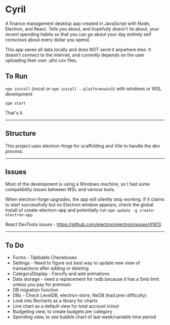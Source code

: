 # Cyril
A finance management desktop app created in JavaScript with Node, Electron, and React.
Tells you about, and hopefully doesn't lie about, your recent spending habits so that you can go about your day entirely self conscious about every dollar you spend.

This app saves all data locally and does NOT send it anywhere else. It doesn't connect to the internet, and currently depends on the user uploading their own .qfx/.csv files.

## To Run
`npm install` (once) _or_ `npm install --platform=win32` with windows or WSL development

`npm start`

That's it.

---

## Structure
This project uses electron-forge for scaffolding and Vite to handle the dev process.

---

## Issues
Most of the development is using a Windows machine, so I had some compatibility issues between WSL and various tools.

When electron-forge upgrades, the app will silently stop working. If it claims to start successfully but no Electron window appears, check the global install of create-electron-app and potentially run `npm update -g create-electron-app`

React DevTools issues - https://github.com/electron/electron/issues/41613

---

## To Do
* Forms - Tabbable Checkboxes
* Settings - Need to figure out best way to update new view of transactions after adding or deleting
* CategoryDisplay - Fancify and add animations
* Data storage - need a replacement for rxdb because it has a 5mb limit unless you pay for premium
* DB migration function
* DBs - Check LevelDB, electron-store, NeDB (had prev difficulty)
* Look into Recharts as a library for charts
* Line chart as a default view for total account in/out
* Budgeting view, to create budgets per category
* Spending view, to see bubble chart of last week/variable time period
